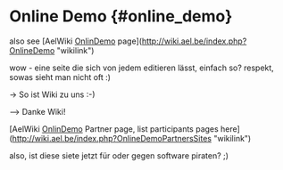 # Online Demo {#online_demo}

also see [AelWiki [OnlinDemo](OnlinDemo "wikilink")
page](http://wiki.ael.be/index.php?OnlineDemo "wikilink")

wow - eine seite die sich von jedem editieren lässt, einfach so?
respekt, sowas sieht man nicht oft :)

-\> So ist Wiki zu uns :-)

\--\> Danke Wiki!

[AelWiki [OnlinDemo](OnlinDemo "wikilink") Partner page, list
participants pages
here](http://wiki.ael.be/index.php?OnlineDemoPartnersSites "wikilink")

also, ist diese siete jetzt für oder gegen software piraten? ;)
